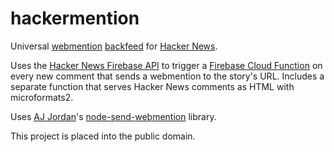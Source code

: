# hackermention

Universal [webmention](https://webmention.net/) [backfeed](https://indieweb.org/backfeed) for [Hacker News](https://news.ycombinator.com/).

Uses the [Hacker News Firebase API](https://github.com/HackerNews/API) to trigger a [Firebase Cloud Function](https://firebase.google.com/docs/functions) on every new comment that sends a webmention to the story's URL. Includes a separate function that serves Hacker News comments as HTML with microformats2.

Uses [AJ Jordan](https://strugee.net/)'s [node-send-webmention](https://github.com/strugee/node-send-webmention) library.

This project is placed into the public domain.
